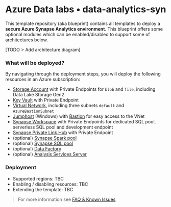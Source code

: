 # Azure Data labs • data-analytics-syn

This template repository (aka blueprint) contains all templates to deploy a **secure Azure Synapse Analytics environment**. This blueprint offers some optional modules which can be enabled/disabled to support some of architectures below.

[TODO > Add architecture diagram]

### What will be deployed?

By navigating through the deployment steps, you will deploy the following resources in an Azure subscription:

- [Storage Account](https://github.com/Azure/azure-data-labs-modules/tree/main/terraform/storage-account) with Private Endpoints for `blob` and `file`, including Data Lake Storage Gen2
- [Key Vault](https://github.com/Azure/azure-data-labs-modules/tree/main/terraform/key-vault) with Private Endpoint
- [Virtual Network](https://github.com/Azure/azure-data-labs-modules/tree/main/terraform/virtual-network), including three subnets `default` and `AzureBastionSubnet` 
- [Jumphost](https://github.com/Azure/azure-data-labs-modules/tree/main/terraform/virtual-machine) (Windows) with [Bastion](https://github.com/Azure/azure-data-labs-modules/tree/main/terraform/bastion-host) for easy access to the VNet
- [Synapse Workspace](https://github.com/Azure/azure-data-labs-modules/tree/main/terraform/synapse/synapse-workspace) with Private Endpoints for dedicated SQL pool, serverless SQL pool and development endpoint
- [Synapse Private Link Hub](https://github.com/Azure/azure-data-labs-modules/tree/main/terraform/synapse/synapse-private-link-hub) with Private Endpoint
- (optional) [Synapse Spark pool](https://github.com/Azure/azure-data-labs-modules/tree/main/terraform/synapse/synapse-spark-pool)
- (optional) [Synapse SQL pool](https://github.com/Azure/azure-data-labs-modules/tree/main/terraform/synapse/synapse-sql-pool)
- (optional) [Data Factory](https://github.com/Azure/azure-data-labs-modules/tree/main/terraform/data-factory)
- (optional) [Analysis Services Server](https://github.com/Azure/azure-data-labs-modules/tree/main/terraform/analysis-services-server)

### Deployment

- Supported regions: TBC
- Enabling / disabling resources: TBC
- Extending the template: TBC

> For more information see [FAQ & Known Issues](../assets/docs/adl-knownissues.md)
